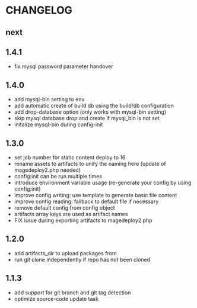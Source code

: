 # CHANGELOG

## next

## 1.4.1

- fix mysql password parameter handover

## 1.4.0

- add mysql-bin setting to env
- add automatic create of build db using the build/db configuration
- add drop-database option (only works with mysql-bin setting)
- skip mysql database drop and create if mysql_bin is not set
- initalize mysql-bin during config-init

## 1.3.0

- set job number for static content deploy to 16
- rename assets to artifacts to unify the naming here (update of magedeploy2.php needed)
- config:init can be run multiple times
- introduce environment variable usage (re-generate your config by using config:init)
- improve config writing: use template to generate basic file content
- improve config reading: fallback to default file if necessary
- remove default config from config object
- artifacts array keys are used as artifact names
- FIX issue during exporting artifacts to magedeploy2.php

## 1.2.0

- add artifacts_dir to upload packages from
- run git clone independently if repo has not been cloned

## 1.1.3

- add support for git branch and git tag detection
- optimize source-code update task
